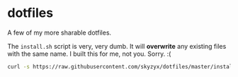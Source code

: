 # dotfiles

A few of my more sharable dotfiles.

The `install.sh` script is very, very dumb. It will **overwrite** any existing files with the same name. I built this for me, not you. Sorry. :(

```bash
curl -s https://raw.githubusercontent.com/skyzyx/dotfiles/master/install.sh | bash
```
